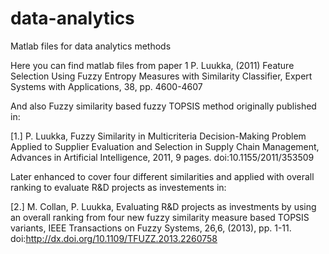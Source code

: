# data-analytics
Matlab files for data analytics methods

Here you can find matlab files from paper
1 P. Luukka, (2011) Feature Selection Using Fuzzy Entropy Measures with
 Similarity Classifier, Expert Systems with Applications, 38, pp.
 4600-4607

And also Fuzzy similarity based fuzzy TOPSIS method originally published in:

[1.] P. Luukka, Fuzzy Similarity in Multicriteria Decision-Making Problem Applied to Supplier Evaluation and Selection in
Supply Chain Management, Advances in Artificial Intelligence, 2011, 9 pages.
doi:10.1155/2011/353509

Later enhanced to cover four different similarities and applied with overall ranking to evaluate R&D projects as investements in:

[2.] M. Collan, P. Luukka, Evaluating R&D projects as investments by using an overall ranking from four new fuzzy similarity 
measure based TOPSIS variants, IEEE Transactions on Fuzzy Systems, 26,6, (2013), pp. 1-11. 
doi:http://dx.doi.org/10.1109/TFUZZ.2013.2260758
